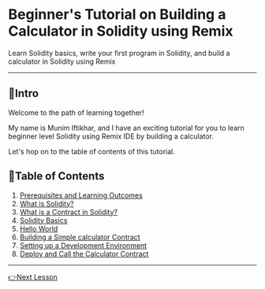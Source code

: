 <h1>Beginner's Tutorial on Building a Calculator in Solidity using Remix</h1>
<p>Learn Solidity basics, write your first program in Solidity, and build a calculator in Solidity using Remix</p>

---

## :tulip:Intro

Welcome to the path of learning together!

My name is Munim Iftikhar, and I have an exciting tutorial for you to learn beginner level Solidity using Remix IDE by building a calculator.

Let's hop on to the table of contents of this tutorial.

## :seedling:Table of Contents

1. [Prerequisites and Learning Outcomes](https://github.com/MunimIftikhar/Beginner-s-Tutorial-on-Building-a-Calculator-in-Solidity-Using-Remix/blob/main/%E2%98%80%EF%B8%8FPrerequisites%20and%20Learning%20Outcomes.md)
2. [What is Solidity?](https://github.com/MunimIftikhar/Beginner-s-Tutorial-on-Building-a-Calculator-in-Solidity-Using-Remix/blob/main/%F0%9F%91%80What%20is%20Solidity.md)
3. [What is a Contract in Solidity?](https://github.com/MunimIftikhar/Beginner-s-Tutorial-on-Building-a-Calculator-in-Solidity-Using-Remix/blob/main/What%20is%20a%20Contract%20in%20Solidity.md)
4. [Solidity Basics](https://github.com/MunimIftikhar/Beginner-s-Tutorial-on-Building-a-Calculator-in-Solidity-Using-Remix/blob/main/Solidity%20Basics.md)
5. [Hello World](https://github.com/MunimIftikhar/Beginner-s-Tutorial-on-Building-a-Calculator-in-Solidity-Using-Remix/blob/main/Hello%2C%20World.md)
6. [Building a Simple calculator Contract](https://github.com/MunimIftikhar/Beginner-s-Tutorial-on-Building-a-Calculator-in-Solidity-Using-Remix/blob/main/Building%20a%20Simple%20Calculator%20Contract.md)
7. [Setting up a Development Environment](https://github.com/MunimIftikhar/Beginner-s-Tutorial-on-Building-a-Calculator-in-Solidity-Using-Remix/blob/main/Setting%20up%20a%20Development%20Environment.md)
8. [Deploy and Call the Calculator Contract](https://github.com/MunimIftikhar/Beginner-s-Tutorial-on-Building-a-Calculator-in-Solidity-Using-Remix/blob/main/Deploy%20and%20Call%20the%20Calculator%20Contract.md)

---
[👉Next Lesson](https://github.com/MunimIftikhar/Beginner-s-Tutorial-on-Building-a-Calculator-in-Solidity-Using-Remix/blob/main/%E2%98%80%EF%B8%8FPrerequisites%20and%20Learning%20Outcomes.md)
